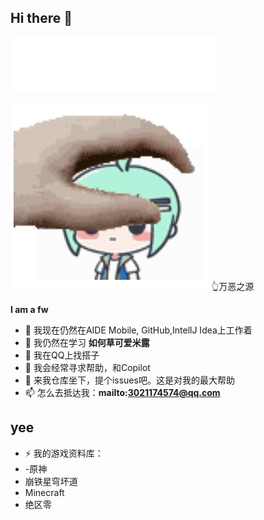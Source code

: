 ## Hi there 👋

<iframe frameborder="no" border="0" marginwidth="0" marginheight="0" width=330 height=86 src="//music.163.com/outchain/player?type=2&id=2155423469&auto=1&height=66"></iframe>

![可爱研磨-0](./img/ym0.jpg)
👆万恶之源

**I am a fw**

- 🔭 我现在仍然在AIDE Mobile, GitHub,IntellJ Idea上工作着
- 🌱 我仍然在学习 **如何草可爱米露**
- 👯 我在QQ上找搭子
- 🤔 我会经常寻求帮助，和Copilot
- 💬 来我仓库坐下，提个issues吧。这是对我的最大帮助
- 📫 怎么去抵达我：**mailto:3021174574@qq.com**


## yee
- ⚡ 我的游戏资料库：
-   -原神
-   崩铁星穹坏道
-   Minecraft
-   绝区零

